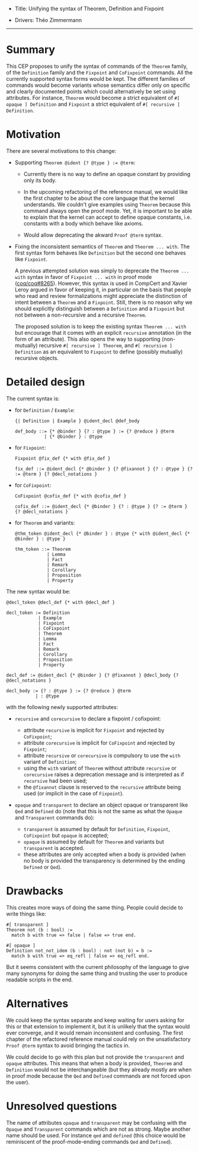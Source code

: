 - Title: Unifying the syntax of Theorem, Definition and Fixpoint

- Drivers: Théo Zimmermann

----

# Summary

This CEP proposes to unify the syntax of commands of the `Theorem`
family, of the `Definition` family and the `Fixpoint` and `CoFixpoint`
commands.  All the currently supported syntax forms would be kept.
The different families of commands would become variants whose
semantics differ only on specific and clearly documented points which
could alternatively be set using attributes.  For instance, `Theorem`
would become a strict equivalent of `#[ opaque ] Definition` and
`Fixpoint` a strict equivalent of `#[ recursive ] Definition`.

# Motivation

There are several motivations to this change:

- Supporting `Theorem @ident {? @type } := @term`:

  - Currently there is no way to define an opaque constant by
    providing only its body.

  - In the upcoming refactoring of the reference manual, we would like
    the first chapter to be about the core language that the kernel
    understands.  We couldn't give examples using `Theorem` because
    this command always open the proof mode.  Yet, it is important to
    be able to explain that the kernel can accept to define opaque
    constants, i.e. constants with a body which behave like axioms.

  - Would allow deprecating the akward `Proof @term` syntax.

- Fixing the inconsistent semantics of `Theorem` and `Theorem
  ... with`.  The first syntax form behaves like `Definition` but the
  second one behaves like `Fixpoint`.

  A previous attempted solution was simply to deprecate the `Theorem
  ... with` syntax in favor of `Fixpoint ... with` in proof mode
  ([coq/coq#8265](https://github.com/coq/coq/pull/8265)).  However,
  this syntax is used in CompCert and Xavier Leroy argued in favor of
  keeping it, in particular on the basis that people who read and
  review formalizations might appreciate the distinction of intent
  between a `Theorem` and a `Fixpoint`.  Still, there is no reason why
  we should explicitly distinguish between a `Definition` and a
  `Fixpoint` but not between a non-recursive and a recursive
  `Theorem`.

  The proposed solution is to keep the existing syntax `Theorem
  ... with` but encourage that it comes with an explicit `recursive`
  annotation (in the form of an attribute).  This also opens the way
  to supporting (non-mutually) recursive `#[ recursive ] Theorem`, and
  `#[ recursive ] Definition` as an equivalent to `Fixpoint` to define
  (possibly mutually) recursive objects.

# Detailed design

The current syntax is:

- for `Definition` / `Example`:
  ```
  {| Definition | Example } @ident_decl @def_body

  def_body ::= {* @binder } {? : @type } := {? @reduce } @term
             | {* @binder } : @type
  ```

- for `Fixpoint`:
  ```
  Fixpoint @fix_def {* with @fix_def }

  fix_def ::= @ident_decl {* @binder } {? @fixannot } {? : @type } {? := @term } {? @decl_notations }
  ```

- for `CoFixpoint`:
  ```
  CoFixpoint @cofix_def {* with @cofix_def }

  cofix_def ::= @ident_decl {* @binder } {? : @type } {? := @term } {? @decl_notations }
  ```

- for `Theorem` and variants:
  ```
  @thm_token @ident_decl {* @binder } : @type {* with @ident_decl {* @binder } : @type }

  thm_token ::= Theorem
              | Lemma
              | Fact
              | Remark
              | Corollary
              | Proposition
              | Property
  ```

The new syntax would be:

```
@decl_token @decl_def {* with @decl_def }

decl_token := Definition
            | Example
            | Fixpoint
            | CoFixpoint
            | Theorem
            | Lemma
            | Fact
            | Remark
            | Corollary
            | Proposition
            | Property

decl_def := @ident_decl {* @binder } {? @fixannot } @decl_body {? @decl_notations }

decl_body := {? : @type } := {? @reduce } @term
           | : @type
```

with the following newly supported attributes:

- `recursive` and `corecursive` to declare a fixpoint / cofixpoint:

  - attribute `recursive` is implicit for `Fixpoint` and rejected by
    `CoFixpoint`;
  - attribute `corecursive` is implicit for `CoFixpoint` and rejected
    by `Fixpoint`;
  - attribute `recursive` or `corecursive` is compulsory to use the
    `with` variant of `Definition`;
  - using the `with` variant of `Theorem` without attribute
    `recursive` or `corecursive` raises a deprecation message and is
    interpreted as if `recursive` had been used;
  - the `@fixannot` clause is reserved to the `recursive` attribute
    being used (or implicit in the case of `Fixpoint`).

- `opaque` and `transparent` to declare an object opaque or
  transparent like `Qed` and `Defined` do (note that this is not the
  same as what the `Opaque` and `Transparent` commands do):

  - `transparent` is assumed by default for `Definition`, `Fixpoint`,
    `CoFixpoint` but `opaque` is accepted;
  - `opaque` is assumed by default for `Theorem` and variants but
    `transparent` is accepted.
  - these attributes are only accepted when a body is provided (when
    no body is provided the transparency is determined by the ending
    `Defined` or `Qed`).

# Drawbacks

This creates more ways of doing the same thing.  People could decide
to write things like:

```coq
#[ transparent ]
Theorem not (b : bool) :=
  match b with true => false | false => true end.

#[ opaque ]
Definition not_not_idem (b : bool) : not (not b) = b :=
  match b with true => eq_refl | false => eq_refl end.
```

But it seems consistent with the current philosophy of the language to
give many synonyms for doing the same thing and trusting the user to
produce readable scripts in the end.

# Alternatives

We could keep the syntax separate and keep waiting for users asking
for this or that extension to implement it, but it is unlikely that
the syntax would ever converge, and it would remain inconsistent and
confusing.  The first chapter of the refactored reference manual could
rely on the unsatisfactory `Proof @term` syntax to avoid bringing the
tactics in.

We could decide to go with this plan but not provide the `transparent`
and `opaque` attributes.  This means that when a body is provided,
`Theorem` and `Definition` would not be interchangeable (but they
already mostly are when in proof mode because the `Qed` and `Defined`
commands are not forced upon the user).

# Unresolved questions

The name of attributes `opaque` and `transparent` may be confusing
with the `Opaque` and `Transparent` commands which are not as strong.
Maybe another name should be used.  For instance `qed` and `defined`
(this choice would be reminiscent of the proof-mode-ending commands
`Qed` and `Defined`).
